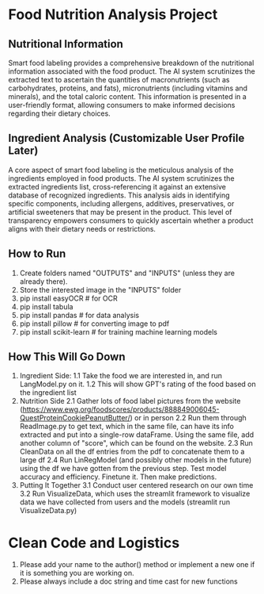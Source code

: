 # Food Nutrition Analysis Project

## Nutritional Information

Smart food labeling provides a comprehensive breakdown of the nutritional information associated with the food product. The AI system scrutinizes the extracted text to ascertain the quantities of macronutrients (such as carbohydrates, proteins, and fats), micronutrients (including vitamins and minerals), and the total caloric content. This information is presented in a user-friendly format, allowing consumers to make informed decisions regarding their dietary choices.

## Ingredient Analysis (Customizable User Profile Later)

A core aspect of smart food labeling is the meticulous analysis of the ingredients employed in food products. The AI system scrutinizes the extracted ingredients list, cross-referencing it against an extensive database of recognized ingredients. This analysis aids in identifying specific components, including allergens, additives, preservatives, or artificial sweeteners that may be present in the product. This level of transparency empowers consumers to quickly ascertain whether a product aligns with their dietary needs or restrictions.

## How to Run

1. Create folders named "OUTPUTS" and "INPUTS" (unless they are already there).
2. Store the interested image in the "INPUTS" folder
3. pip install easyOCR      # for OCR
4. pip install tabula
5. pip install pandas       # for data analysis
6. pip install pillow       # for converting image to pdf
7. pip install scikit-learn     # for training machine learning models

## How This Will Go Down
1. Ingredient Side:
    1.1 Take the food we are interested in, and run LangModel.py on it.
    1.2 This will show GPT's rating of the food based on the ingredient list
2. Nutrition Side
    2.1 Gather lots of food label pictures from the website (https://www.ewg.org/foodscores/products/888849006045-QuestProteinCookiePeanutButter/) or in person
    2.2 Run them through ReadImage.py to get text, which in the same file, can have its info extracted and put
        into a single-row dataFrame. Using the same file, add another column of "score", which can be found on
        the website.
    2.3 Run CleanData on all the df entries from the pdf to concatenate them to a large df
    2.4 Run LinRegModel (and possibly other models in the future) using the df we have gotten from the previous step.
        Test model accuracy and efficiency. Finetune it. Then make predictions.
3. Putting It Together
    3.1 Conduct user centered research on our own time
    3.2 Run VisualizeData, which uses the streamlit framework to visualize data we have collected from users and 
        the models
        (streamlit run VisualizeData.py)

# Clean Code and Logistics

1. Please add your name to the author() method or implement a new one if it is something you are working on.
2. Please always include a doc string and time cast for new functions